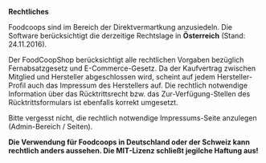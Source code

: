 **Rechtliches**

Foodcoops sind im Bereich der Direktvermartkung anzusiedeln. Die Software berücksichtigt die derzeitige Rechtslage in **Österreich** (Stand: 24.11.2016).

Der FoodCoopShop berücksichtigt alle rechtlichen Vorgaben bezüglich Fernabsatzgesetz und E-Commerce-Gesetz. Da der Kaufvertrag zwischen Mitglied und Hersteller abgeschlossen wird, scheint auf jedem Hersteller-Profil auch das Impressum des Herstellers auf. Die rechtlich notwendige Information über das Rücktrittsrecht bzw. das Zur-Verfügung-Stellen des Rücktrittsformulars ist ebenfalls korrekt umgesetzt.

Bitte vergesst nicht, die rechtlich notwendige Impressums-Seite anzulegen (Admin-Bereich / Seiten).

**Die Verwendung für Foodcoops in Deutschland oder der Schweiz kann rechtlich anders aussehen. Die MIT-Lizenz schließt jegilche Haftung aus!**
